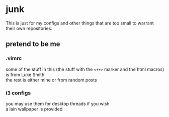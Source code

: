 # junk
This is just for my configs and other things that are too small to warrant their own repositories.

## pretend to be me

### .vimrc

some of the stuff in this (the stuff with the `<++>` marker and the html macros) is from Luke Smith  
the rest is either mine or from random posts

### i3 configs

you may use them for desktop threads if you wish  
a lain wallpaper is provided
